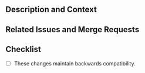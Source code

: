 <!--
* Title: Provide a general summary of your changes in the Title above.

* Assignees:  If you know anyone who should likely handle bringing this merge request to completion -- that's usually yourself -- select them from the Assignees drop-down on the right.

* Labels: Update the label of the issue(s) addressed by this merge request to "Under Review".
-->

## Description and Context
<!--
Provide a brief and concise description of your proposed change. Questions you should think about:
* Why is this change required?  What problem does it solve?
* Is there a bigger picture? Is this MR a part of a larger set of changes? Which further steps are planned after merging this MR, if any?
* How has the proposed implementation been verified and tested?

Feel free to add supplementary material here (e.g. screen output, log files, screenshots).

Should the context of the MR change (significantly) during review, please update the description to reflect that.
The goal is to always provide an up-to-date and concise summary here.
-->

## Related Issues and Merge Requests
<!--
If applicable, let us know how this merge request is related to any other open issues or merge requests by linking to them here.
Some suggestion for keywords:
Closes (will automatically close mentioned issue if merged), Blocks, Related to
-->

## Checklist
<!--
Go over all the following points, and put an `x` in all the boxes that apply. If you are unsure about any of these, please ask; we are here to help.
-->
- [ ] These changes maintain backwards compatibility.
